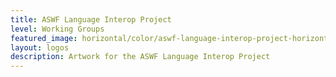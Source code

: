 ```yaml
---
title: ASWF Language Interop Project
level: Working Groups
featured_image: horizontal/color/aswf-language-interop-project-horizontal-color.svg
layout: logos
description: Artwork for the ASWF Language Interop Project
---
```

